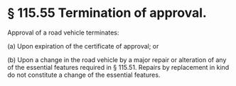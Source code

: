 # § 115.55   Termination of approval.

Approval of a road vehicle terminates:


(a) Upon expiration of the certificate of approval; or


(b) Upon a change in the road vehicle by a major repair or alteration of any of the essential features required in § 115.51. Repairs by replacement in kind do not constitute a change of the essential features.




